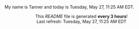My name is Tanner and today is Tuesday, May 27, 11:25 AM EDT.

<p align="center">This <i>README</i> file is generated <b>every 3 hours</b>!</br>Last refresh: Tuesday, May 27, 11:25 AM EDT<br /></p>
